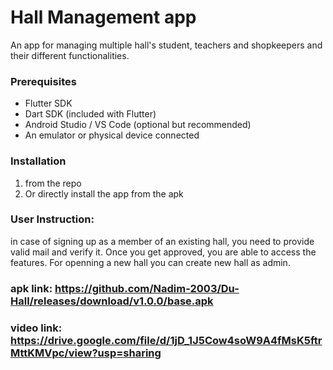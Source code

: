 # Hall Management app

An app for managing multiple hall's student, teachers and shopkeepers and their different functionalities. 

### Prerequisites

- Flutter SDK
- Dart SDK (included with Flutter)  
- Android Studio / VS Code (optional but recommended)  
- An emulator or physical device connected

### Installation
1. from the repo
2. Or directly install the app from the apk

### User Instruction:
in case of signing up as a member of an existing hall, you need to provide valid mail and verify it. Once you get approved, you are able to access the features. For openning a new hall you can create new hall as admin.
### apk link: https://github.com/Nadim-2003/Du-Hall/releases/download/v1.0.0/base.apk

### video link:  https://drive.google.com/file/d/1jD_1J5Cow4soW9A4fMsK5ftrMttKMVpc/view?usp=sharing

 
